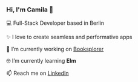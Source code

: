 ### Hi, I'm Camila 👋

:computer: Full-Stack Developer based in Berlin

:sparkles: I love to create seamless and performative apps

:mag_right: I’m currently working on [Booksplorer](https://github.com/camifernweh/booksplorer)

:nerd_face: I’m currently learning **Elm**

:mailbox: Reach me on [LinkedIn](https://www.linkedin.com/in/cmullerludwig)
